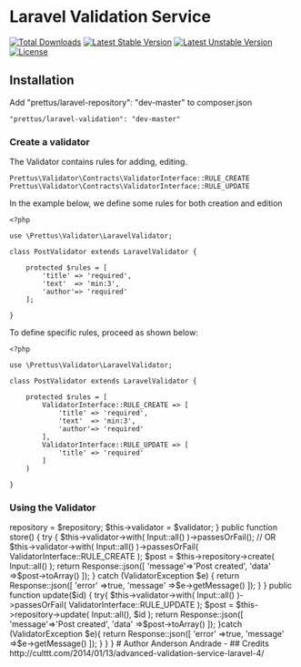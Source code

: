 # Laravel Validation Service

[![Total Downloads](https://poser.pugx.org/prettus/laravel-validation/downloads.svg)](https://packagist.org/packages/prettus/laravel-validation)
[![Latest Stable Version](https://poser.pugx.org/prettus/laravel-validation/v/stable.svg)](https://packagist.org/packages/prettus/laravel-validation)
[![Latest Unstable Version](https://poser.pugx.org/prettus/laravel-validation/v/unstable.svg)](https://packagist.org/packages/prettus/laravel-validation)
[![License](https://poser.pugx.org/prettus/laravel-validation/license.svg)](https://packagist.org/packages/prettus/laravel-validation)

## Installation

Add "prettus/laravel-repository": "dev-master" to composer.json
 
    "prettus/laravel-validation": "dev-master"
    
### Create a validator

The Validator contains rules for adding, editing.

    Prettus\Validator\Contracts\ValidatorInterface::RULE_CREATE
    Prettus\Validator\Contracts\ValidatorInterface::RULE_UPDATE
    
In the example below, we define some rules for both creation and edition

    <?php
    
    use \Prettus\Validator\LaravelValidator;
    
    class PostValidator extends LaravelValidator {
    
        protected $rules = [
            'title' => 'required',
            'text'  => 'min:3',
            'author'=> 'required'
        ];
    
    }

To define specific rules, proceed as shown below:

    <?php
    
    use \Prettus\Validator\LaravelValidator;
    
    class PostValidator extends LaravelValidator {
    
        protected $rules = [
            ValidatorInterface::RULE_CREATE => [
                'title' => 'required',
                'text'  => 'min:3',
                'author'=> 'required'
            ],
            ValidatorInterface::RULE_UPDATE => [
                'title' => 'required'
            ]
        )
    
    }
    
### Using the Validator

<?php
    
    use \Prettus\Validator\Exceptions\ValidatorException;
    
    class PostsController extends BaseController {
    
        /**
         * @var PostRepository
         */
        protected $repository;
        
        /**
         * @var PostValidator
         */
        protected $validator;
    
        public function __construct(PostRepository $repository, PostValidator $validator){
            $this->repository = $repository;
            $this->validator  = $validator;
        }
       
        public function store()
        {
    
            try {
    
                $this->validator->with( Input::all() )->passesOrFail();
                
                // OR $this->validator->with( Input::all() )->passesOrFail( ValidatorInterface::RULE_CREATE );
    
                $post = $this->repository->create( Input::all() );
    
                return Response::json([
                    'message'=>'Post created',
                    'data'   =>$post->toArray()
                ]);
    
            } catch (ValidatorException $e) {
    
                return Response::json([
                    'error'   =>true,
                    'message' =>$e->getMessage()
                ]);
    
            }
        }
    
        public function update($id)
        {
    
            try{
                
                $this->validator->with( Input::all() )->passesOrFail( ValidatorInterface::RULE_UPDATE );
                
                $post = $this->repository->update( Input::all(), $id );
    
                return Response::json([
                    'message'=>'Post created',
                    'data'   =>$post->toArray()
                ]);
    
            }catch (ValidatorException $e){
    
                return Response::json([
                    'error'   =>true,
                    'message' =>$e->getMessage()
                ]);
    
            }
    
        }
    }
    

# Author

Anderson Andrade - <contato@andersonandra.de>

## Credits

http://culttt.com/2014/01/13/advanced-validation-service-laravel-4/
